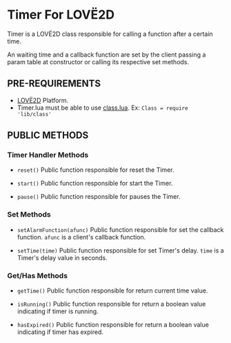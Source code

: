 # Timer For LOVË2D

Timer is a LOVË2D class responsible for calling a function after a certain time.

An waiting time and a callback function are set by the client passing
a param table at constructor or calling its respective set methods.


## PRE-REQUIREMENTS

- [LOVË2D](https://love2d.org/) Platform. 
- Timer.lua must be able to use [class.lua](https://github.com/vrld/hump/blob/master/class.lua). Ex: `Class = require 'lib/class'`  


## PUBLIC METHODS

### Timer Handler Methods

- `reset()` Public function responsible for reset the Timer.

- `start()` Public function responsible for start the Timer.

- `pause()` Public function responsible for pauses the Timer.


### Set Methods

- `setAlarmFunction(afunc)` Public function responsible for set the callback function. `afunc` is a client's callback function.

- `setTime(time)` Public function responsible for set Timer's delay. `time` is a Timer's delay value in seconds.


### Get/Has Methods

- `getTime()` Public function responsible for return current time value.

- `isRunning()` Public function responsible for return a boolean value indicating if timer is running.

- `hasExpired()` Public function responsible for return a boolean value indicating if timer has expired.
